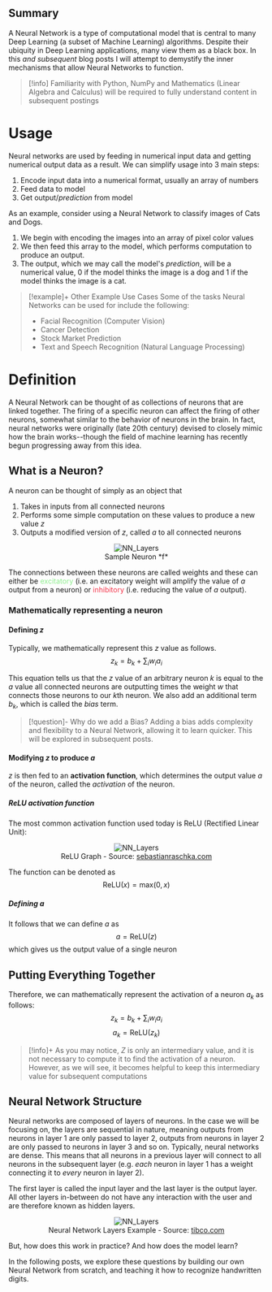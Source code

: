 ## Summary
A Neural Network is a type of computational model that is central to many Deep Learning (a subset of Machine Learning) algorithms. Despite their ubiquity in Deep Learning applications, many view them as a black box. In this *and subsequent* blog posts I will attempt to demystify the inner mechanisms that allow Neural Networks to function. 

>[!info]
> Familiarity with Python, NumPy and Mathematics (Linear Algebra and Calculus) will be required to fully understand content in subsequent postings
 
# Usage
Neural networks are used by feeding in numerical input data and getting numerical output data as a result. We can simplify usage into 3 main steps:
1. Encode input data into a numerical format, usually an array of numbers
2. Feed data to model
3. Get output/*prediction* from model

As an example, consider using a Neural Network to classify images of Cats and Dogs. 
1. We begin with encoding the images into an array of pixel color values  
2. We then feed this array to the model, which performs computation to produce an output. 
3. The output, which we may call the model's *prediction*, will be a numerical value, 0 if the model thinks the image is a dog and 1 if the model thinks the image is a cat. 

>[!example]+ Other Example Use Cases
> Some of the tasks Neural Networks can be used for include the following:
>- Facial Recognition (Computer Vision)
>- Cancer Detection
>- Stock Market Prediction
>- Text and Speech Recognition (Natural Language Processing)

# Definition
A Neural Network can be thought of as collections of neurons that are linked together. The firing of a specific neuron can affect the firing of other neurons, somewhat similar to the behavior of neurons in the brain. In fact, neural networks were originally (late 20th century) devised to closely mimic how the brain works--though the field of machine learning has recently begun progressing away from this idea.

## What is a Neuron?
A neuron can be thought of simply as an object that 
1. Takes in inputs from all connected neurons
2. Performs some simple computation on these values to produce a new value $z$
3. Outputs a modified version of $z$, called $a$ to all connected neurons

<center><figure class="image"><img src="https://lh3.googleusercontent.com/drive-viewer/AFGJ81qNqrXDeezw0jytEomeTF3RJ0NdE0ULZf_yD1fr0LPUpl5DYqulboQGuB_6Oh5T5Wh06bbMVvbe9t7VpPiVL_bA30EQJQ=s2560" alt="NN_Layers"><figcaption>Sample Neuron *f*</figcaption></figure></center>

The connections between these neurons are called weights and these can either be
<font color="#90EE90">excitatory</font> (i.e. an excitatory weight will amplify the value of $a$ output from a neuron) or <font color="#F4364C">inhibitory</font> (i.e. reducing the value of $a$ output). 

### Mathematically representing a neuron

#### Defining $z$
Typically, we mathematically represent this $z$ value as follows.  
 $$
 z_k = b_k +\sum_{i} w_ia_i
 $$

This equation tells us that the $z$ value of an arbitrary neuron $k$ is equal to the $a$ value all connected neurons are outputting times the weight $w$ that connects those neurons to our $k$th neuron. We also add an additional term $b_k$, which is called the *bias* term.

>[!question]- Why do we add a Bias?
>Adding a bias adds complexity and flexibility to a Neural Network, allowing it to learn quicker. This will be explored in subsequent posts.

#### Modifying $z$ to produce $a$
$z$ is then fed to an **activation function**, which determines the output value $a$ of the neuron, called the *activation* of the neuron. 

##### ReLU activation function
The most common activation function used today is ReLU (Rectified Linear Unit):
<center><figure class="image"><img src="https://sebastianraschka.com/images/faq/relu-derivative/relu_3.png" alt="NN_Layers"><figcaption>ReLU Graph - Source: <a href=https://sebastianraschka.com/faq/docs/relu-derivative.html>sebastianraschka.com</a></figcaption></figure></center>

The function can be denoted as 
$$
\text{ReLU}(x) = \text{max}(0, x)
$$

##### Defining $a$
It follows that we can define $a$ as  
$$
a = \text{ReLU}(z)
$$
which gives us the output value of a single neuron

## Putting Everything Together
Therefore, we can mathematically represent the activation of a neuron $a_k$ as follows:
$$
z_k= b_k +\sum_{i} w_ia_i
$$
$$
a_k = \text{ReLU}(z_k)
$$

>[!info]+
>As you may notice, $Z$ is only an intermediary value, and it is not necessary to compute it to find the activation of a neuron. However, as we will see, it becomes helpful to keep this intermediary value for subsequent computations


## Neural Network Structure
Neural networks are composed of layers of neurons. In the case we will be focusing on, the layers are sequential in nature, meaning outputs from neurons in layer 1 are only passed to layer 2, outputs from neurons in layer 2 are only passed to neurons in layer 3 and so on. Typically, neural networks are dense. This means that all neurons in a previous layer will connect to all neurons in the subsequent layer (e.g. *each* neuron in layer 1 has a weight connecting it to *every* neuron in layer 2). 

The first layer is called the input layer and the last layer is the output layer. All other layers in-between do not have any interaction with the user and are therefore known as hidden layers.

<center><figure class="image"><img src="https://www.tibco.com/sites/tibco/files/media_entity/2021-05/neutral-network-diagram.svg" alt="NN_Layers"><figcaption>Neural Network Layers Example - Source: <a href=https://www.tibco.com/reference-center/what-is-a-neural-network>tibco.com</a></figcaption></figure></center>


But, how does this work in practice? And how does the model learn?

In the following posts, we explore these questions by building our own Neural Network from scratch, and teaching it how to recognize handwritten digits.

